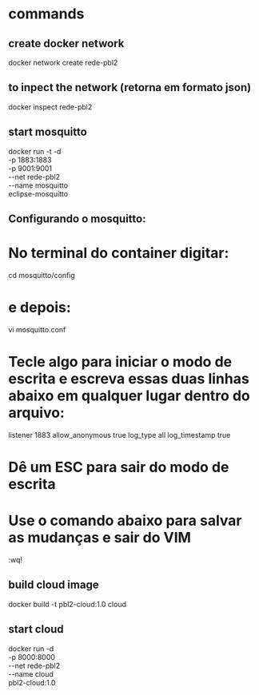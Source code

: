 # commands

## create docker network
docker network create rede-pbl2

## to inpect the network (retorna em formato json)
docker inspect rede-pbl2

## start mosquitto
docker run -t -d \
-p 1883:1883 \
-p 9001:9001 \
--net rede-pbl2 \
--name mosquitto \
eclipse-mosquitto

## Configurando o mosquitto:
# No terminal do container digitar: 
cd mosquitto/config 
# e depois:
vi mosquitto.conf

# Tecle algo para iniciar o modo de escrita e escreva essas duas linhas abaixo em qualquer lugar dentro do arquivo:
listener 1883
allow_anonymous true
log_type all
log_timestamp true

# Dê um ESC para sair do modo de escrita
# Use o comando abaixo para salvar as mudanças e sair do VIM
:wq!

## build cloud image
docker build -t pbl2-cloud:1.0 cloud

## start cloud
docker run -d \
-p 8000:8000 \
--net rede-pbl2 \
--name cloud \
pbl2-cloud:1.0
